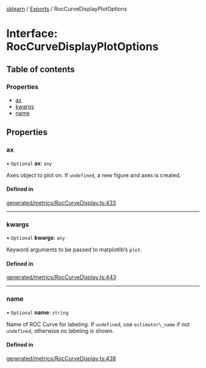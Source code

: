 [sklearn](../readme.md) / [Exports](../modules.md) / RocCurveDisplayPlotOptions

# Interface: RocCurveDisplayPlotOptions

## Table of contents

### Properties

- [ax](RocCurveDisplayPlotOptions.md#ax)
- [kwargs](RocCurveDisplayPlotOptions.md#kwargs)
- [name](RocCurveDisplayPlotOptions.md#name)

## Properties

### ax

• `Optional` **ax**: `any`

Axes object to plot on. If `undefined`, a new figure and axes is created.

#### Defined in

[generated/metrics/RocCurveDisplay.ts:433](https://github.com/transitive-bullshit/scikit-learn-ts/blob/367336a/packages/sklearn/src/generated/metrics/RocCurveDisplay.ts#L433)

___

### kwargs

• `Optional` **kwargs**: `any`

Keyword arguments to be passed to matplotlib’s `plot`.

#### Defined in

[generated/metrics/RocCurveDisplay.ts:443](https://github.com/transitive-bullshit/scikit-learn-ts/blob/367336a/packages/sklearn/src/generated/metrics/RocCurveDisplay.ts#L443)

___

### name

• `Optional` **name**: `string`

Name of ROC Curve for labeling. If `undefined`, use `estimator\_name` if not `undefined`, otherwise no labeling is shown.

#### Defined in

[generated/metrics/RocCurveDisplay.ts:438](https://github.com/transitive-bullshit/scikit-learn-ts/blob/367336a/packages/sklearn/src/generated/metrics/RocCurveDisplay.ts#L438)
